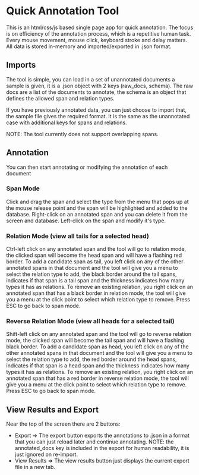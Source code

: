 # Quick Annotation Tool
This is an html/css/js based single page app for quick annotation.  The focus is on efficiency of the annotation process, which is a repetitive human task.  Every mouse movement, mouse click, keyboard stroke and delay matters.  All data is stored in-memory and imported/exported in .json format.

## Imports
The tool is simple, you can load in a set of unannotated documents a sample is given, it is a .json object with 2 keys (raw_docs, schema). The raw docs are a list of the documents to annotate, the schema is an object that defines the allowed span and relation types.

If you have previously annotated data, you can just choose to import that, the sample file gives the required format. It is the same as the unannotated case with additional keys for spans and relations.

NOTE: The tool currently does not support overlapping spans.

## Annotation
You can then start annotating or modifying the annotation of each document

### Span Mode
Click and drag the span and select the type from the menu that pops up at the mouse release point and the span will be highlighted and added to the database. Right-click on an annotated span and you can delete it from the screen and database.  Left-click on the span and modify it's type.

### Relation Mode (view all tails for a selected head)
Ctrl-left click on any annotated span and the tool will go to relation mode, the clicked span will become the head span and will have a flashing red border. To add a candidate span as tail, you left click on any of the other annotated spans in that document and the tool will give you a menu to select the relation type to add, the black border around the tail spans, indicates if that span is a tail span and the thickness indicates how many types it has as relations. To remove an existing relation, you right click on an annotated span that has a black border in relation mode, the tool will give you a menu at the click point to select which relation type to remove.  Press ESC to go back to span mode.

### Reverse Relation Mode (view all heads for a selected tail)
Shift-left click on any annotated span and the tool will go to reverse relation mode, the clicked span will become the tail span and will have a flashing black border. To add a candidate span as head, you left click on any of the other annotated spans in that document and the tool will give you a menu to select the relation type to add, the red border around the head spans, indicates if that span is a head span and the thickness indicates how many types it has as relations. To remove an existing relation, you right click on an annotated span that has a red border in reverse relation mode, the tool will give you a menu at the click point to select which relation type to remove.  Press ESC to go back to span mode.


## View Results and Export
Near the top of the screen there are 2 buttons:
- Export => The export button exports the annotations to .json in a format that you can just reload later and continue annotating. NOTE: the annotated_docs key is included in the export for human readability, it is just ignored on re-import.
- View Results => The view results button just displays the current export file in a new tab.